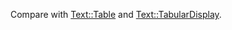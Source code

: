Compare with [Text::Table](https://github.com/ReneNyffenegger/PerlModules/tree/master/Text/Table) and
[Text::TabularDisplay](https://github.com/ReneNyffenegger/PerlModules/tree/master/Text/TabularDisplay).
